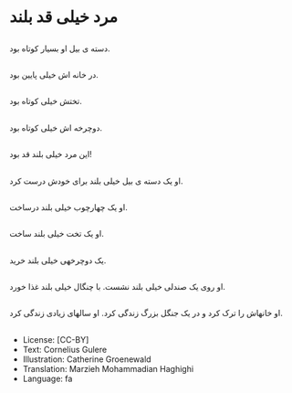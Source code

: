 # مرد خیلی قد بلند

##
دسته ی بیل او بسیار کوتاه بود.

##
در خانه اش خیلی پایین بود.

##
تختش خیلی کوتاه بود.

##
دوچرخه اش خیلی کوتاه بود.

##
این مرد خیلی بلند قد بود!

##
او یک دسته ی بیل خیلی بلند برای خودش درست کرد.

##
او یک چهارچوب خیلی بلند درساخت.

##
او یک تخت خیلی بلند ساخت.

##
یک دوچرخهی خیلی بلند خرید.

##
او روی یک صندلی خیلی بلند نشست. با چنگال خیلی بلند غذا خورد.

##
او خانهاش را ترک کرد و در یک جنگل بزرگ زندگی کرد. او سالهای زیادی زندگی کرد.

##
* License: [CC-BY]
* Text: Cornelius Gulere
* Illustration: Catherine Groenewald
* Translation: Marzieh Mohammadian Haghighi
* Language: fa
